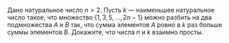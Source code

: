 Дано натуральное число $n > 2.$ Пусть $k$ — наименьшее натуральное число такое, что множество $\{1,3,5,\ldots ,2n-1\}$ можно разбить на два подмножества $A$ и $B$ так, что сумма элементов $A$ ровно в $k$ раз больше суммы элементов $B$. Докажите, что числа $n$ и $k$ взаимно просты.